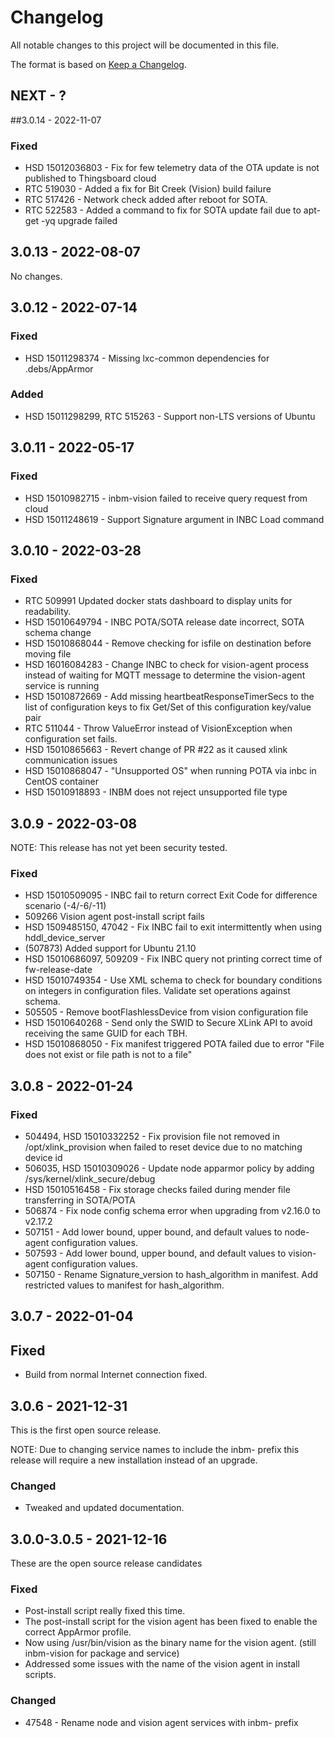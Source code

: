 # Changelog
All notable changes to this project will be documented in this file.

The format is based on [Keep a Changelog](http://keepachangelog.com/en/1.0.0/).

## NEXT - ?
##3.0.14 - 2022-11-07

### Fixed
 - HSD 15012036803 - Fix for few telemetry data of the OTA update is not published to Thingsboard cloud
 - RTC 519030 - Added a fix for Bit Creek (Vision) build failure
 - RTC 517426 - Network check added after reboot for SOTA.
 - RTC 522583 - Added a command to fix for SOTA update fail due to apt-get -yq upgrade failed

## 3.0.13 - 2022-08-07

No changes.

## 3.0.12 - 2022-07-14

### Fixed
 - HSD 15011298374 - Missing lxc-common dependencies for .debs/AppArmor

### Added
 - HSD 15011298299, RTC 515263 - Support non-LTS versions of Ubuntu

## 3.0.11 - 2022-05-17

### Fixed
 - HSD 15010982715 - inbm-vision failed to receive query request from cloud
 - HSD 15011248619 - Support Signature argument in INBC Load command

## 3.0.10 - 2022-03-28

### Fixed
 - RTC 509991 Updated docker stats dashboard to display units for readability.
 - HSD 15010649794 - INBC POTA/SOTA release date incorrect, SOTA schema change
 - HSD 15010868044 - Remove checking for isfile on destination before moving file
 - HSD 16016084283 - Change INBC to check for vision-agent process instead of waiting for MQTT message to determine the vision-agent service is running
 - HSD 15010872669 - Add missing heartbeatResponseTimerSecs to the list of configuration keys to fix Get/Set of this configuration key/value pair
 - RTC 511044 - Throw ValueError instead of VisionException when configuration set fails.
 - HSD 15010865663 - Revert change of PR #22 as it caused xlink communication issues
 - HSD 15010868047 - "Unsupported OS" when running POTA via inbc in CentOS container
 - HSD 15010918893 - INBM does not reject unsupported file type

## 3.0.9 - 2022-03-08
NOTE: This release has not yet been security tested.

### Fixed
- HSD 15010509095 - INBC fail to return correct Exit Code for difference scenario (-4/-6/-11)
- 509266 Vision agent post-install script fails
- HSD 1509485150, 47042 - Fix INBC fail to exit intermittently when using hddl_device_server
- (507873) Added support for Ubuntu 21.10
- HSD 15010686097, 509209 - Fix INBC query not printing correct time of fw-release-date
- HSD 15010749354 - Use XML schema to check for boundary conditions on integers in configuration files.  Validate set operations against schema.
- 505505 - Remove bootFlashlessDevice from vision configuration file
- HSD 15010640268 - Send only the SWID to Secure XLink API to avoid receiving the same GUID for each TBH.
- HSD 15010868050 - Fix manifest triggered POTA failed due to error "File does not exist or file path is not to a file"

## 3.0.8 - 2022-01-24

### Fixed
- 504494, HSD 15010332252 - Fix provision file not removed in /opt/xlink_provision when failed to reset device due to no matching device id
- 506035, HSD 15010309026 - Update node apparmor policy by adding /sys/kernel/xlink_secure/debug
- HSD 15010516458 - Fix storage checks failed during mender file transferring in SOTA/POTA
- 506874 - Fix node config schema error when upgrading from v2.16.0 to v2.17.2
- 507151 - Add lower bound, upper bound, and default values to node-agent configuration values.
- 507593 - Add lower bound, upper bound, and default values to vision-agent configuration values.
- 507150 - Rename Signature_version to hash_algorithm in manifest.  Add restricted values to manifest for hash_algorithm.

## 3.0.7 - 2022-01-04

## Fixed
 - Build from normal Internet connection fixed.

## 3.0.6 - 2021-12-31
This is the first open source release.

NOTE: Due to changing service names to include the inbm- prefix this release will require a new installation instead of an upgrade.

### Changed
 - Tweaked and updated documentation.

## 3.0.0-3.0.5 - 2021-12-16
These are the open source release candidates

### Fixed
 - Post-install script really fixed this time.
 - The post-install script for the vision agent has been fixed to enable the
   correct AppArmor profile.
 - Now using /usr/bin/vision as the binary name for the vision agent. (still inbm-vision for package and service)
 - Addressed some issues with the name of the vision agent in install scripts.

### Changed
 - 47548 - Rename node and vision agent services with inbm- prefix
